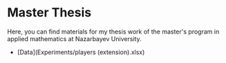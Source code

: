 # Master Thesis

Here, you can find materials for my thesis work of the master's program in applied mathematics at Nazarbayev University.
- [Data](Experiments/players (extension).xlsx)
